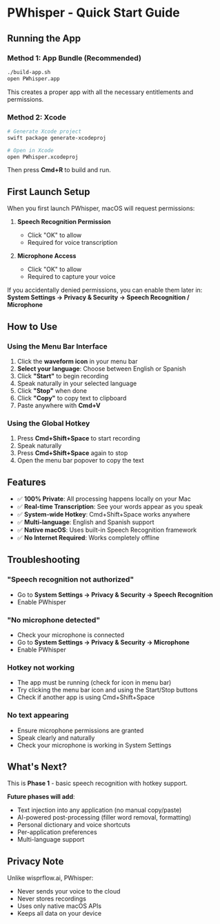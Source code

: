 # PWhisper - Quick Start Guide

## Running the App

### Method 1: App Bundle (Recommended)
```bash
./build-app.sh
open PWhisper.app
```

This creates a proper app with all the necessary entitlements and permissions.

### Method 2: Xcode
```bash
# Generate Xcode project
swift package generate-xcodeproj

# Open in Xcode
open PWhisper.xcodeproj
```

Then press **Cmd+R** to build and run.

## First Launch Setup

When you first launch PWhisper, macOS will request permissions:

1. **Speech Recognition Permission**
   - Click "OK" to allow
   - Required for voice transcription

2. **Microphone Access**
   - Click "OK" to allow
   - Required to capture your voice

If you accidentally denied permissions, you can enable them later in:
**System Settings → Privacy & Security → Speech Recognition / Microphone**

## How to Use

### Using the Menu Bar Interface
1. Click the **waveform icon** in your menu bar
2. **Select your language**: Choose between English or Spanish
3. Click **"Start"** to begin recording
4. Speak naturally in your selected language
5. Click **"Stop"** when done
6. Click **"Copy"** to copy text to clipboard
7. Paste anywhere with **Cmd+V**

### Using the Global Hotkey
1. Press **Cmd+Shift+Space** to start recording
2. Speak naturally
3. Press **Cmd+Shift+Space** again to stop
4. Open the menu bar popover to copy the text

## Features

- ✅ **100% Private**: All processing happens locally on your Mac
- ✅ **Real-time Transcription**: See your words appear as you speak
- ✅ **System-wide Hotkey**: Cmd+Shift+Space works anywhere
- ✅ **Multi-language**: English and Spanish support
- ✅ **Native macOS**: Uses built-in Speech Recognition framework
- ✅ **No Internet Required**: Works completely offline

## Troubleshooting

### "Speech recognition not authorized"
- Go to **System Settings → Privacy & Security → Speech Recognition**
- Enable PWhisper

### "No microphone detected"
- Check your microphone is connected
- Go to **System Settings → Privacy & Security → Microphone**
- Enable PWhisper

### Hotkey not working
- The app must be running (check for icon in menu bar)
- Try clicking the menu bar icon and using the Start/Stop buttons
- Check if another app is using Cmd+Shift+Space

### No text appearing
- Ensure microphone permissions are granted
- Speak clearly and naturally
- Check your microphone is working in System Settings

## What's Next?

This is **Phase 1** - basic speech recognition with hotkey support.

**Future phases will add**:
- Text injection into any application (no manual copy/paste)
- AI-powered post-processing (filler word removal, formatting)
- Personal dictionary and voice shortcuts
- Per-application preferences
- Multi-language support

## Privacy Note

Unlike wisprflow.ai, PWhisper:
- Never sends your voice to the cloud
- Never stores recordings
- Uses only native macOS APIs
- Keeps all data on your device
